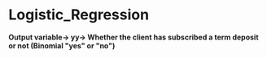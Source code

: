 # Logistic_Regression

**Output variable-> yy-> Whether the client has subscribed a term deposit or not (Binomial "yes" or "no")**
